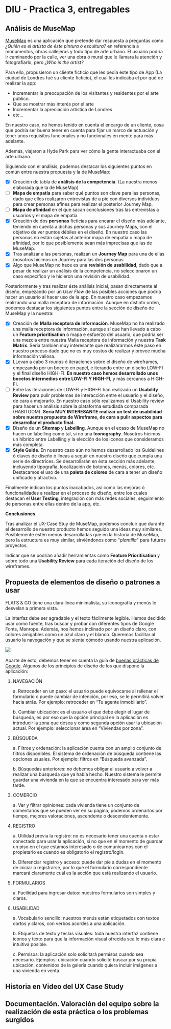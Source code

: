 # DIU - Practica 3, entregables

## Análisis de MuseMap   

[MuseMap](https://blog.prototypr.io/musemap-street-art-app-ux-case-study-9bec6a99823b) es una aplicación que pretende dar respuesta a preguntas como *¿Quién es el artista de éste pintura ó escultura?* en referencia a monumentos, obras callejeras y todo tipo de arte urbano. El usuario podría ir caminando por la calle, ver una obra ó mural que le llamara la atención y fotografiarlo, pero *¿Who is the artist?*

Para ello, propusieron un cliente ficticio que les pedía éste tipo de App (La ciudad de Londres fué su cliente ficticio), el cual les indicaba el por qué de realizar la app:
- Incrementar la preocupación de los visitantes y residentes por el arte público.
- Que se mostrar más interés por el arte
- Incrementar la apreciación artística de Londres 
- etc...

En nuestro caso, no hemos tenido en cuenta el encargo de un cliente, cosa que podría ser buena tener en cuenta para fijar un marco de actuación y tener unos requisitos funcionales y no funcionales en mente para más adelante. 

Además, viajaron a Hyde Park para ver cómo la gente interactuaba con el arte urbano.

Siguiendo con el análisis, podemos destacar los siguientes puntos en común entre nuestra propuesta y la de MuseMap:

- [x] Creación de tabla de __análisis de la competencia__. (La nuestra menos elaborada que la de MuseMap)
- [ ] __Mapa de empatía__ para saber qué puntos son clave para las personas, dado que ellos realizaron entrevistas de a pie con diversos individuos para crear personas afines para realizar el posterior Journey Map.
- [ ] __Mapa de afinidad__ en el que sacan conclusiones tras las entrevistas a usuarios y el mapa de empatía.
- [x] Creación de dos __personas__ ficticias para encarar el diseño más adelante, teniendo en cuenta a dichas personas y sus Journey Maps, con el objetivo de ver puntos débiles en el diseño. En nuestro caso las personas no están sujetas al anterior mapa de empatía o mapa de afinidad, por lo que posiblemente sean más imprecisas que las de MuseMap.
- [x] Tras analizar a las personas, realizan un __Journey Map__ para una de ellas (nosotros hicimos un Journey para las dos personas
- [x] Algo que MuseMap no hace es una __revisión de usabilidad__, dado que a pesar de realizar un análisis de la competencia, no seleccionaron un caso específico y le hicieron una revisión de usabilidad.

Posteriormente y tras realizar éste análisis inicial, pasan directamente al diseño, empezando por un *User Flow* de las posibles acciones que podría hacer un usuario al hacer uso de la app. En nuestro caso empezamos realizando una malla receptora de información. Aunque en distinto orden, podemos destacar los siguientes puntos entre la sección de diseño de MuseMap y la nuestra:

- [x] Creación de __Malla receptora de información__. MuseMap no ha realizado una malla receptora de información, aunque sí que han llevado a cabo un __Feature prioritisation__ ó mapa e esfuerzo del usuario, que podría ser una mezcla entre nuestra Malla receptora de información y nuestra __Task Matrix__. Sería también muy interesante que realizárarmos éste paso en nuestro proceso dado que no es muy costos de realizar y provee mucha información valiosa.
- [x] LLevan a cabo 3 *rounds* ó iteraciones sobre el diseño de wireframes, empezando por un boceto en papel, e iterando entre un diseño LOW-FI y el final diseño HIGH-FI. __En nuestro caso hemos desarrollado unos bocetos intermedios entre LOW-FI Y HIGH-FI__, y más cercanos a HIGH-FI.
- [ ] Entre las iteraciones de LOW-FI y HIGH-FI han realizado un __Usability Review__ para pulir problemas de interacción entre el usuario y el diseño, de cara a mejorarlo. En nuestro caso sólo realizamos el Usability review para hacer un análisis sobre la plataforma estudiada comparada (HABITOOM). __Sería MUY INTERESANTE realizar un test de usabilidad sobre nuestra propuesta de Wireframe, de cara a pulir aspectos para desarrollar el producto final.__
- [x] Diseño de un __Sitemap__ y __Labelling__. Aunque en el ecaso de MuseMap no hacen un labelling como tal, si no una __Iconography__. Nosotros hicimos un híbrido entre Labelling y la elección de los iconos que consideramos más completa.
- [x] __Style Guide__. En nuestro caso aún no hemos desarrollado los Guidelines ó claves de diseño ó líneas a seguir en nuestro diseño que cumpla una serie de directrices. Se desarrollarán en ésta sección más adelante, incluyendo tipografía, localización de botones, menús, colores, etc. Destacamos el uso de una __paleta de colores__ de cara a tener un diseño unificado y atractivo.

Finalmente indican los puntos inacabados, así como las mejoras ó funcionalidades a realizar en el proceso de diseño, entre los cuales destacan el __User Testing__, integración con más redes sociales, seguimiento de personas entre ellas dentro de la app, etc. 


__Conclusiones__

Tras analizar el UX-Case Stuy de MuseMap, podemos concluir que durante el desarrollo de nuestro producto hemos seguido una ideas muy similares. Posiblemente estén menos desarrolladas que en la historia de MuseMap, pero la estructura es muy similar, sirviéndonos como "*plantilla*" para futuros proyectos. 

Indicar que se podrían añadir herramientas como __Feature Prioritisation__ y sobre todo una __Usability Review__ para cada iteración del diseño de los wireframes. 



## Propuesta de elementos de diseño o patrones a usar  

FLATS & GO tiene una clara línea minimalista, su iconografía y menús lo desvelan a primera vista.

La interfaz debe ser agradable y el texto fácilmente legible. Hemos decidido usar como fuente, tras buscar y probar con diferentes tipos de Google Fonts, Manrope. 
Además, nos hemos inclinado por un diseño claro, con colores amigables como un azul claro y el blanco. Queremos facilitar al usuario la navegación y que se sienta cómodo usando nuestra aplicación. 

<img src="/img/pantallaColores.png"/>&nbsp;

Aparte de esto, debemos tener en cuenta la guía de [buenas prácticas de Google](https://www.thinkwithgoogle.com/intl/es-419/recursos-y-herramientas/aplicaciones/principles-of-mobile-app-design-download-complete-guide/). Algunos de los principios de diseño de los que dispone la aplicación:


1. NAVEGACIÓN
        
	a. Retroceder en un paso: el usuario puede equivocarse al rellenar el formulario o puede cambiar de intención, por eso, se le permitirá volver hacia atrás. Por ejemplo: retroceder en “Tu agente inmobiliario”.


	b. Cambiar ubicación: es el usuario el que debe elegir el lugar de búsqueda, es por eso que la opción principal en la aplicación es introducir la zona que desea y como segunda opción usar la ubicación actual. Por ejemplo: seleccionar área en “Viviendas por zona”.


2. BÚSQUEDA 

	a. Filtros y ordenación: la aplicación cuenta con un amplio conjunto de filtros disponibles. El sistema de ordenación de búsqueda contiene las opciones usuales. Por ejemplo: filtros en “Búsqueda avanzada”.


	b. Búsquedas anteriores: no debemos obligar al usuario a volver a realizar una búsqueda que ya había hecho. Nuestro sistema le permite guardar una vivienda en la que se encuentra interesado para ver más tarde.


3. COMERCIO

	a. Ver y filtrar opiniones: cada vivienda tiene un conjunto de comentarios que se pueden ver en su página, podemos ordenarlos por tiempo, mejores valoraciones, ascendente o descendentemente.


4. REGISTRO

	a. Utilidad previa la registro: no es necesario tener una cuenta o estar conectado para usar la aplicación, si no que en el momento de guardar un piso en el que estamos interesado o de comunicarnos con el propietario es cuando es obligatorio el registro/login.


	b. Diferenciar registro y acceso: puede dar pie a dudas en el momento de iniciar o registrarse, por lo que el formulario correspondiente marcará claramente cuál es la acción que está realizando el usuario.


5. FORMULARIOS

	a. Facilidad para ingresar datos: nuestros formularios son simples y claros. 


6. USABILIDAD

	a. Vocabulario sencillo: nuestros menús están etiquetados con textos cortos y claros, con verbos acordes a una aplicación.


	b. Etiquetas de texto y teclas visuales: toda nuestra interfaz contiene iconos y texto para que la información visual ofrecida sea lo más clara e intuitiva posible.


	c. Permisos: la aplicación solo solicitará permisos cuando sea necesario. Ejemplos: ubicación cuando solicite buscar por su propia ubicación, contenidos de la galería cuando quiera incluir imágenes a una vivienda en venta.

## Historia en Video del UX Case Study


## Documentación. Valoración del equipo sobre la realización de esta práctica o los problemas surgidos
 
